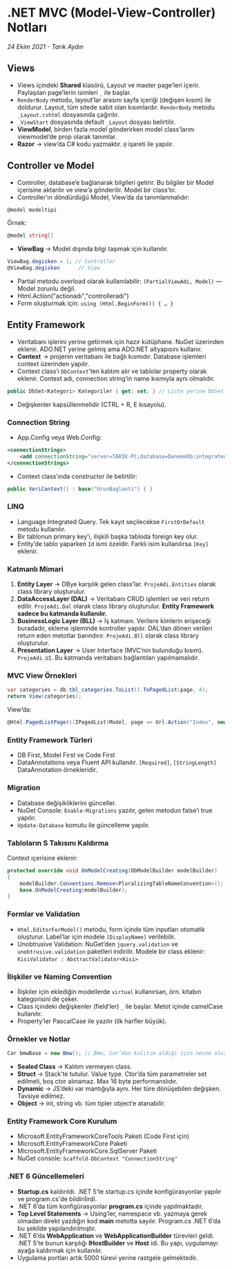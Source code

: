 # .NET MVC (Model-View-Controller) Notları

*24 Ekim 2021 - Tarık Aydın*

## Views
- Views içindeki **Shared** klasörü, Layout ve master page’leri içerir. Paylaşılan page’lerin isimleri `_` ile başlar.  
- `RenderBody` metodu, layout’lar arasını sayfa içeriği (değişen kısım) ile doldurur. Layout, tüm sitede sabit olan kısımlardır. `RenderBody` metodu `_Layout.cshtml` dosyasında çağırılır.  
- `_ViewStart` dosyasında default `_Layout` dosyası belirtilir.  
- **ViewModel**, birden fazla model gönderirken model class’larını viewmodel’de prop olarak tanımlar.  
- **Razor** → view’da C# kodu yazmaktır. `@` işareti ile yapılır.

## Controller ve Model
- Controller, database’e bağlanarak bilgileri getirir. Bu bilgiler bir Model içerisine aktarılır ve view’a gönderilir. Model bir class’tır.  
- Controller’ın döndürdüğü Model, View’da da tanımlanmalıdır:  
```csharp
@model modeltipi
```
Örnek:  
```csharp
@model string[]
```
- **ViewBag** → Model dışında bilgi taşımak için kullanılır.  
```csharp
ViewBag.degisken = 1; // Controller
@ViewBag.degisken      // View
```
- Partial metodu overload olarak kullanılabilir: `(PartialViewAdı, Model)` — Model zorunlu değil.  
- Html.Action("actionadı","controlleradı")  
- Form oluşturmak için: `using (Html.BeginForm()) { … }`  

## Entity Framework
- Veritabanı işlerini yerine getirmek için hazır kütüphane. NuGet üzerinden eklenir. ADO.NET yerine gelmiş ama ADO.NET altyapısını kullanır.  
- **Context** → projenin veritabanı ile bağlı kısmıdır. Database işlemleri context üzerinden yapılır.  
- Context class’ı `DbContext`’ten kalıtım alır ve tablolar property olarak eklenir. Context adı, connection string’in name kısmıyla aynı olmalıdır.  
```csharp
public DbSet<Kategori> Kategoriler { get; set; } // Liste yerine DbSet kullanılır
```
- Değişkenler kapsüllenmelidir (CTRL + R, E kısayolu).  

### Connection String
- App.Config veya Web.Config:  
```xml
<connectionStrings>
    <add connectionString="server=TARIK-PC;database=DenemeDb;integrated security=true;" providerName="System.Data.SqlClient" name="UrunBaglanti" />
</connectionStrings>
```
- Context class’ında constructor ile belirtilir:  
```csharp
public VeriContext() : base("UrunBaglanti") { }
```

### LINQ
- Language Integrated Query. Tek kayıt seçilecekse `FirstOrDefault` metodu kullanılır.  
- Bir tablonun primary key’i, ilişkili başka tabloda foreign key olur.  
- Entity’de tablo yaparken `Id` ismi özeldir. Farklı isim kullanılırsa `[Key]` eklenir.

### Katmanlı Mimari
1. **Entity Layer** → DBye karşılık gelen class’lar. `ProjeAdi.Entities` olarak class library oluşturulur.  
2. **DataAccessLayer (DAL)** → Veritabanı CRUD işlemleri ve veri return edilir. `ProjeAdi.Dal` olarak class library oluşturulur. **Entity Framework sadece bu katmanda kullanılır.**  
3. **BusinessLogic Layer (BLL)** → İş katmanı. Verilere kimlerin erişeceği buradadır, ekleme işleminde kontroller yapılır. DAL’dan dönen verileri return eden metotlar barındırır. `ProjeAdi.Bll` olarak class library oluşturulur.  
4. **Presentation Layer** → User Interface (MVC’nin bulunduğu kısım). `ProjeAdi.UI`. Bu katmanda veritabanı bağlantıları yapılmamalıdır.  

### MVC View Örnekleri
```csharp
var categories = db.tbl_categories.ToList().ToPagedList(page, 4);
return View(categories);
```
View’da:  
```csharp
@Html.PagedListPager((IPagedList)Model, page => Url.Action("Index", new { page }))
```

### Entity Framework Türleri
- DB First, Model First ve Code First  
- DataAnnotations veya Fluent API kullanılır. `[Required]`, `[StringLength]` DataAnnotation örnekleridir.

### Migration
- Database değişikliklerini günceller.  
- NuGet Console: `Enable-Migrations` yazılır, gelen metodun false’i true yapılır.  
- `Update-Database` komutu ile güncelleme yapılır.

### Tabloların S Takısını Kaldırma
Context içerisine eklenir:  
```csharp
protected override void OnModelCreating(DbModelBuilder modelBuilder)
{
    modelBuilder.Conventions.Remove<PluralizingTableNameConvention>();
    base.OnModelCreating(modelBuilder);
}
```

### Formlar ve Validation
- `Html.EditorForModel()` metodu, form içinde tüm inputları otomatik oluşturur. Label’lar için modele `[DisplayName]` verilebilir.  
- Unobtrusive Validation: NuGet’den `jquery.validation` ve `unobtrusive.validation` paketleri indirilir. Modele bir class eklenir: `KisiValidator : AbstractValidator<Kisi>`  

### İlişkiler ve Naming Convention
- İlişkiler için eklediğin modellerde `virtual` kullanırsan, örn. kitabın kategorisini de çeker.  
- Class içindeki değişkenler (field’ler) `_` ile başlar. Metot içinde camelCase kullanılır.  
- Property’ler PascalCase ile yazılır (ilk harfler büyük).  

### Örnekler ve Notlar
```csharp
Car bmwBase = new Bmw(); // Bmw, Car’dan kalıtım aldığı için nesne oluşturulabilir. Sadece Car özelliklerini barındırır.
```
- **Sealed Class** → Kalıtım vermeyen class.  
- **Struct** → Stack’te tutulur. Value type. Ctor’da tüm parametreler set edilmeli, boş ctor alınamaz. Max 16 byte performanslıdır.  
- **Dynamic** → JS’deki var mantığıyla aynı. Her türe dönüşebilen değişken. Tavsiye edilmez.  
- **Object** → int, string vb. tüm tipler object’e atanabilir.  

### Entity Framework Core Kurulum
- Microsoft.EntityFrameworkCoreTools Paketi (Code First için)  
- Microsoft.EntityFrameworkCore Paketi  
- Microsoft.EntityFrameworkCore.SqlServer Paketi  
- NuGet console: `Scaffold-DbContext "ConnectionString"`

### .NET 6 Güncellemeleri
- **Startup.cs** kaldırıldı. .NET 5’te startup.cs içinde konfigürasyonlar yapılır ve program.cs'de bildirilirdi.  
- .NET 6’da tüm konfigürasyonlar **program.cs** içinde yapılmaktadır.  
- **Top Level Statements** → Using’ler, namespace vb. yazmaya gerek olmadan direkt yazdığın kod **main** metotta sayılır. Program.cs .NET 6’da bu şekilde yapılandırılmıştır.  
- .NET 6’da **WebApplication** ve **WebApplicationBuilder** türevleri geldi. .NET 5’te bunun karşılığı **IHostBuilder** ve **Host** idi. Bu yapı, uygulamayı ayağa kaldırmak için kullanılır.  
- Uygulama portları artık 5000 türevi yerine rastgele gelmektedir.